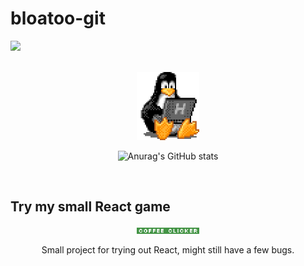 # bloatoo-git
![](https://komarev.com/ghpvc/?username=bloatoo-git&color=lightgrey)

<br>

<div align=center>
  <img src="https://github.com/bloatoo-git/bloatoo-git/blob/main/tux.gif" width="100"/>
  
  ![Anurag's GitHub stats](https://github-readme-stats.vercel.app/api?username=bloatoo-git&show_icons=true&theme=highcontrast)
</div>

<br>


## Try my small React game
<div align="center">
  <a href="https://coffee-clicker-react.web.app/">
    <img src="https://github.com/bloatoo-git/bloatoo-git/blob/main/coffee_clicker.png" width="100"/>
  </a>
  <p>Small project for trying out React, might still have a few bugs.</p>
</div>

